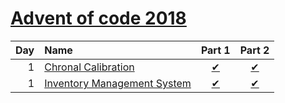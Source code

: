[Advent of code 2018](https://adventofcode.com/2018)
=====================
| Day | Name                                | Part 1                      | Part 2                      |
|----:|:------------------------------------|:---------------------------:|:---------------------------:|
| 1   | [Chronal Calibration][Day1]         | [&#10004;](./Day1/Part1.fs) | [&#10004;](./Day1/Part2.fs) |
| 1   | [Inventory Management System][Day2] | [&#10004;](./Day2/Part1.fs) | [&#10004;](./Day2/Part2.fs) |

[Day1]: https://adventofcode.com/2018/day/1
[Day2]: https://adventofcode.com/2018/day/2